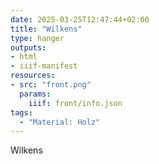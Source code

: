 ```yaml
---
date: 2025-03-25T12:47:44+02:00
title: "Wilkens"
type: hanger
outputs:
- html
- iiif-manifest
resources:
- src: "front.png"
  params:
    iiif: front/info.json
tags:
  - "Material: Holz"
---
```

Wilkens
